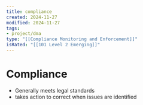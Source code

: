 ```yaml
---
title: compliance
created: 2024-11-27
modified: 2024-11-27
tags:
- project/dma
type: "[[Compliance Monitoring and Enforcement]]"
isRated: "[[101 Level 2 Emerging]]"
---
```

# Compliance
- Generally meets legal standards
- takes action to correct when issues are identified
